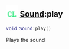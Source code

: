 ## <img src="../../.gitbook/assets/client.png" width="32" height="32" /> [Sound](../sound/README.md):play

```lua
void Sound:play()
```

Plays the sound<br>
